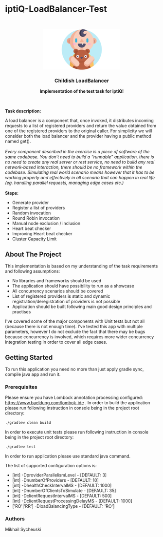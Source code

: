 # iptiQ-LoadBalancer-Test

<!-- PROJECT LOGO -->
<br />
<p align="center">
  <img src="docs/images/baby-image.png" alt="Logo" width="50%" height="50%">

  <h3 align="center">Childish LoadBalancer</h3>
  <p align="center">
    <b>Implementation of the test task for iptiQ!</b>
    <br />
    <br />
    <br />
  </p> 
</p>

<p><b>Task description:</b></p>
<p>
  A load balancer is a component that, once invoked, it distributes incoming requests to a list of registered providers and return the value obtained from one of the registered providers to the original caller. For simplicity we will consider both the load balancer and the provider having a public method named get().
  <br />
  <br />
  <i>Every component described in the exercise is a piece of software of the same codebase. You don’t need to build a “runnable” application, there is no need to create any real server or rest service, no need to build any real network-based interaction, there should be no framework within the codebase. Simulating real world scenario means however that it has to be working properly and effectively in all scenario that can happen in real life (eg. handling parallel requests, managing edge cases etc.)</i>
  <br />
  <br />
  <b>Steps:</b>
  <ul>
      <li>
          Generate provider
      </li>
      <li>
          Register a list of providers
      </li>
      <li>
          Random invocation
      </li>        
      <li>
          Round Robin invocation
      </li>
      <li>
          Manual node exclusion / inclusion
      </li>
      <li>
          Heart beat checker
      </li>
      <li>
          Improving Heart beat checker
      </li> 
      <li>
          Cluster Capacity Limit
      </li>               
  </ul>
</p>



<!-- ABOUT THE PROJECT -->
## About The Project

This implementation is based on my understanding of the task requirements and following assumptions:
* No libraries and frameworks should be used
* The application should have possibility to run as a showcase
* All concurrency scenarios should be covered
* List of registered providers is static and dynamic registration/deregistration of providers is not possible
* Application should be built following main good design principles and practises

I've covered some of the major components with Unit tests but not all (because there is not enough time).
I've tested this app with multiple parameters, 
however I do not exclude the fact that there may be bugs because concurrency is involved,
which requires more wider concurrency integration testing in order to cover all edge cases.

<!-- GETTING STARTED -->
## Getting Started

To run this application you need no more than just apply gradle sync, compile java app and run it.

### Prerequisites

Please ensure you have Lombock annotation processing configured: https://www.baeldung.com/lombok-ide .
In order to build the application please run following instruction in console being in the project root directory:
```sh
./gradlew clean build
```

In order to execute unit tests please run following instruction in console being in the project root directory:
```sh
./gradlew test
```

In order to run application please use standard java command.

The list of supported configuration options is:
* [int] -DproviderParallelismLevel - [DEFAULT: 3]
* [int] -DnumberOfProviders - [DEFAULT: 10]
* [int] -DhealthCheckIntervalMS - [DEFAULT: 1000]
* [int] -DnumberOfClientsToSimulate - [DEFAULT: 35]
* [int] -DclientRequestIntervalMS - [DEFAULT: 500]
* [int] -DclientRequestProcessingDelayMS - [DEFAULT: 1000]
* ['RO'|'RR'] -DloadBalancingType - [DEFAULT: 'RO']

### Authors

Mikhail Sycheuski



